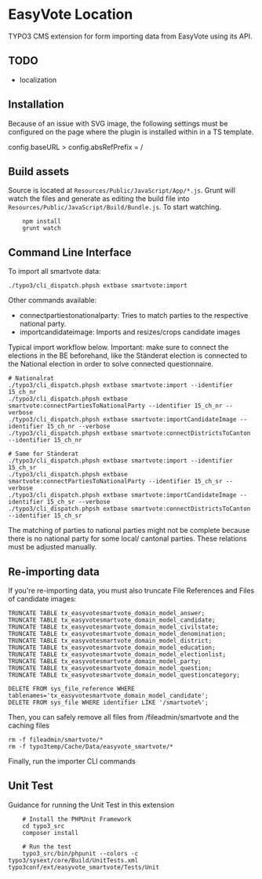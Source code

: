 EasyVote Location
=================

TYPO3 CMS extension for form importing data from EasyVote using its API.

TODO
----

* localization

Installation
------------

Because of an issue with SVG image, the following settings must be configured on the page where the plugin is installed within in a TS template.

config.baseURL >
config.absRefPrefix = /

Build assets
------------

Source is located at `Resources/Public/JavaScript/App/*.js`. Grunt will watch the files and generate as editing the build file into
`Resources/Public/JavaScript/Build/Bundle.js`. To start watching.

```
	npm install
	grunt watch
```

Command Line Interface
----------------------

To import all smartvote data:

	./typo3/cli_dispatch.phpsh extbase smartvote:import

Other commands available:

  * connectpartiestonationalparty: Tries to match parties to the respective national party.
  * importcandidateimage: Imports and resizes/crops candidate images

Typical import workflow below. Important: make sure to connect the elections in the BE beforehand,
like the Ständerat election is connected to the National election in order to solve connected questionnaire.

	# Nationalrat
	./typo3/cli_dispatch.phpsh extbase smartvote:import --identifier 15_ch_nr
	./typo3/cli_dispatch.phpsh extbase smartvote:connectPartiesToNationalParty --identifier 15_ch_nr --verbose
	./typo3/cli_dispatch.phpsh extbase smartvote:importCandidateImage --identifier 15_ch_nr --verbose
	./typo3/cli_dispatch.phpsh extbase smartvote:connectDistrictsToCanton --identifier 15_ch_nr

	# Same for Ständerat
	./typo3/cli_dispatch.phpsh extbase smartvote:import --identifier 15_ch_sr
	./typo3/cli_dispatch.phpsh extbase smartvote:connectPartiesToNationalParty --identifier 15_ch_sr --verbose
	./typo3/cli_dispatch.phpsh extbase smartvote:importCandidateImage --identifier 15_ch_sr --verbose
	./typo3/cli_dispatch.phpsh extbase smartvote:connectDistrictsToCanton --identifier 15_ch_sr

The matching of parties to national parties might not be complete because there is no national party for some local/
cantonal parties. These relations must be adjusted manually.

Re-importing data
-----------------

If you're re-importing data, you must also truncate File References and Files of candidate images:

	TRUNCATE TABLE tx_easyvotesmartvote_domain_model_answer;
	TRUNCATE TABLE tx_easyvotesmartvote_domain_model_candidate;
	TRUNCATE TABLE tx_easyvotesmartvote_domain_model_civilstate;
	TRUNCATE TABLE tx_easyvotesmartvote_domain_model_denomination;
	TRUNCATE TABLE tx_easyvotesmartvote_domain_model_district;
	TRUNCATE TABLE tx_easyvotesmartvote_domain_model_education;
	TRUNCATE TABLE tx_easyvotesmartvote_domain_model_electionlist;
	TRUNCATE TABLE tx_easyvotesmartvote_domain_model_party;
	TRUNCATE TABLE tx_easyvotesmartvote_domain_model_question;
	TRUNCATE TABLE tx_easyvotesmartvote_domain_model_questioncategory;

	DELETE FROM sys_file_reference WHERE tablenames='tx_easyvotesmartvote_domain_model_candidate';
	DELETE FROM sys_file WHERE identifier LIKE '/smartvote%';

Then, you can safely remove all files from /fileadmin/smartvote and the caching files

	rm -f fileadmin/smartvote/*
	rm -f typo3temp/Cache/Data/easyvote_smartvote/*

Finally, run the importer CLI commands


Unit Test
---------

Guidance for running the Unit Test in this extension

```
	# Install the PHPUnit Framework
	cd typo3_src
	composer install

	# Run the test
	typo3_src/bin/phpunit --colors -c typo3/sysext/core/Build/UnitTests.xml typo3conf/ext/easyvote_smartvote/Tests/Unit
```
